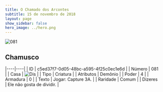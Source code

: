 ```yaml
---
title: O Chamado dos Arcontes
subtitle: 15 de novembro de 2018
layout: page
show_sidebar: false
hero_image: ../hero.png
---
```


![081](https://cdn.keyforgegame.com/media/card_front/pt/341_081_GM7WM322M4_pt.png)

## Chamusco

|----|----|
| ID | c5ed37f7-0d05-48bc-a595-4f25c0ec1e6d |
| Número | 081 |
| Casa | ![Dis](https://archonarcana.com/images/thumb/e/e8/Dis.png/22px-Dis.png "Dis") |
| Tipo | Criatura |
| Atributos | Demônio |
| Poder | 4 |
| Armadura | 0 |
| Texto | Jogar: Capture 3A. |
| Raridade | Comum |
| Dizeres | Ele não gosta de dividir. |
